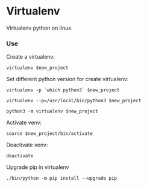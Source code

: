 # Virtualenv

Virtualenv python on linux.

### Use

Create a virtualenv:
```
virtualenv $new_project
```

Set different python version for create virtualenv:
```
virtualenv -p `which python3` $new_project

virtualenv --p=/usr/local/bin/python3 $new_project

python3 -m virtualenv $new_project
```

Activate venv:
```
source $new_project/bin/activate
```

Deactivate venv:
```
deactivate
```

Upgrade pip in virtualenv
```
./bin/python -m pip install --upgrade pip
```
